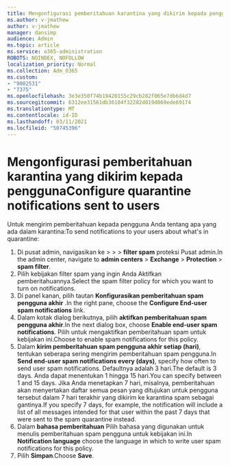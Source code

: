 ```yaml
---
title: Mengonfigurasi pemberitahuan karantina yang dikirim kepada pengguna
ms.author: v-jmathew
author: v-jmathew
manager: dansimp
audience: Admin
ms.topic: article
ms.service: o365-administration
ROBOTS: NOINDEX, NOFOLLOW
localization_priority: Normal
ms.collection: Adm_O365
ms.custom:
- "9002531"
- "7375"
ms.openlocfilehash: 3e3e350f74b19420155c29cb282f065e7db6d4d7
ms.sourcegitcommit: 6312ee31561db36104f32282d019d069ede69174
ms.translationtype: MT
ms.contentlocale: id-ID
ms.lasthandoff: 03/11/2021
ms.locfileid: "50745396"
---
```

# <a name="configure-quarantine-notifications-sent-to-users"></a><span data-ttu-id="1047b-102">Mengonfigurasi pemberitahuan karantina yang dikirim kepada pengguna</span><span class="sxs-lookup"><span data-stu-id="1047b-102">Configure quarantine notifications sent to users</span></span>

<span data-ttu-id="1047b-103">Untuk mengirim pemberitahuan kepada pengguna Anda tentang apa yang ada dalam karantina:</span><span class="sxs-lookup"><span data-stu-id="1047b-103">To send notifications to your users about what's in quarantine:</span></span>

1. <span data-ttu-id="1047b-104">Di pusat admin, navigasikan ke   >    >    >  **filter spam** proteksi Pusat admin.</span><span class="sxs-lookup"><span data-stu-id="1047b-104">In the admin center, navigate to **admin centers** > **Exchange** > **Protection** > **spam filter**.</span></span>
2. <span data-ttu-id="1047b-105">Pilih kebijakan filter spam yang ingin Anda Aktifkan pemberitahuannya.</span><span class="sxs-lookup"><span data-stu-id="1047b-105">Select the spam filter policy for which you want to turn on notifications.</span></span>
3. <span data-ttu-id="1047b-106">Di panel kanan, pilih tautan **Konfigurasikan pemberitahuan spam pengguna akhir** .</span><span class="sxs-lookup"><span data-stu-id="1047b-106">In the right pane, choose the **Configure End-user spam notifications** link.</span></span>
4. <span data-ttu-id="1047b-107">Dalam kotak dialog berikutnya, pilih **aktifkan pemberitahuan spam pengguna akhir**.</span><span class="sxs-lookup"><span data-stu-id="1047b-107">In the next dialog box, choose **Enable end-user spam notifications**.</span></span> <span data-ttu-id="1047b-108">Pilih untuk mengaktifkan pemberitahuan spam untuk kebijakan ini.</span><span class="sxs-lookup"><span data-stu-id="1047b-108">Choose to enable spam notifications for this policy.</span></span>
5. <span data-ttu-id="1047b-109">Dalam **kirim pemberitahuan spam pengguna akhir setiap (hari)**, tentukan seberapa sering mengirim pemberitahuan spam pengguna.</span><span class="sxs-lookup"><span data-stu-id="1047b-109">In **Send end-user spam notifications every (days)**, specify how often to send user spam notifications.</span></span> <span data-ttu-id="1047b-110">Defaultnya adalah 3 hari.</span><span class="sxs-lookup"><span data-stu-id="1047b-110">The default is 3 days.</span></span> <span data-ttu-id="1047b-111">Anda dapat menentukan 1 hingga 15 hari.</span><span class="sxs-lookup"><span data-stu-id="1047b-111">You can specify between 1 and 15 days.</span></span> <span data-ttu-id="1047b-112">Jika Anda menetapkan 7 hari, misalnya, pemberitahuan akan menyertakan daftar semua pesan yang ditujukan untuk pengguna tersebut dalam 7 hari terakhir yang dikirim ke karantina spam sebagai gantinya.</span><span class="sxs-lookup"><span data-stu-id="1047b-112">If you specify 7 days, for example, the notification will include a list of all messages intended for that user within the past 7 days that were sent to the spam quarantine instead.</span></span>
6. <span data-ttu-id="1047b-113">Dalam **bahasa pemberitahuan** Pilih bahasa yang digunakan untuk menulis pemberitahuan spam pengguna untuk kebijakan ini.</span><span class="sxs-lookup"><span data-stu-id="1047b-113">In **Notification language** choose the language in which to write user spam notifications for this policy.</span></span>
7. <span data-ttu-id="1047b-114">Pilih **Simpan**.</span><span class="sxs-lookup"><span data-stu-id="1047b-114">Choose **Save**.</span></span>
